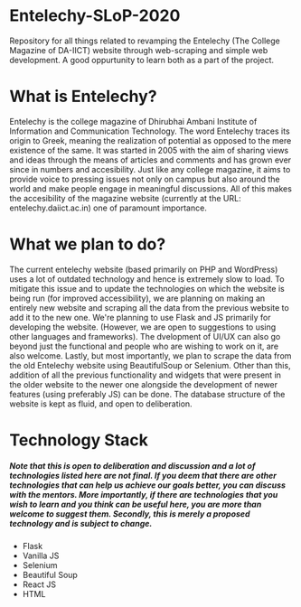 # Entelechy-SLoP-2020

Repository for all things related to revamping the Entelechy (The College Magazine of DA-IICT) website through web-scraping and simple web development. A good oppurtunity to learn both as a part of the project.

# What is Entelechy?

Entelechy is the college magazine of Dhirubhai Ambani Institute of Information and Communication Technology. The word Entelechy traces its origin to Greek, meaning the realization of potential as opposed to the mere existence of the same. It was started in 2005 with the aim of sharing views and ideas through the means of articles and comments and has grown ever since in numbers and accesibility. Just like any college magazine, it aims to provide voice to pressing issues not only on campus but also around the world and make people engage in meaningful discussions. All of this makes the accesibility of the magazine website (currently at the URL: entelechy.daiict.ac.in) one of paramount importance.

# What we plan to do?

The current entelechy website (based primarily on PHP and WordPress) uses a lot of outdated technology and hence is extremely slow to load. To mitigate this issue and to update the technologies on which the website is being run (for improved accessibility), we are planning on making an entirely new website and scraping all the data from the previous website to add it to the new one. We're planning to use Flask and JS primarily for developing the website. (However, we are open to suggestions to using other languages and frameworks). The dvelopment of UI/UX can also go beyond just the functional and people who are wishing to work on it, are also welcome. Lastly, but most importantly, we plan to scrape the data from the old Entelechy website using BeautifulSoup or Selenium. Other than this, addition of all the previous functionality and widgets that were present in the older website to the newer one alongside the development of newer features (using preferably JS) can be done. The database structure of the website is kept as fluid, and open to deliberation.

# Technology Stack

##### Note that this is open to deliberation and discussion and a lot of technologies listed here are not final. If you deem that there are other technologies that can help us achieve our goals better, you can discuss with the mentors. More importantly, if there are technologies that you wish to learn and you think can be useful here, you are more than welcome to suggest them. Secondly, this is merely a proposed technology and is subject to change.

* Flask
* Vanilla JS
* Selenium
* Beautiful Soup
* React JS
* HTML

